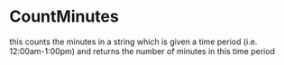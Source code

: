 CountMinutes
============
this counts the minutes in a string which is given a time period (i.e. 12:00am-1:00pm) and returns the number of minutes in this time period
